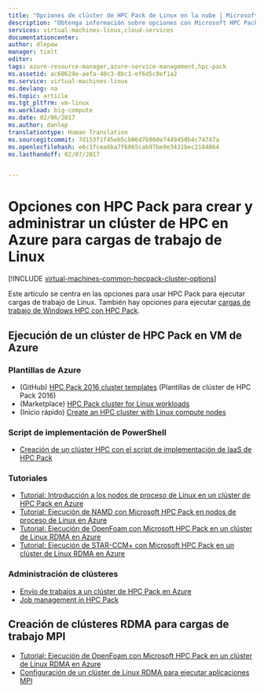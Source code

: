 ```yaml
---
title: "Opciones de clúster de HPC Pack de Linux en la nube | Microsoft Docs"
description: "Obtenga información sobre opciones con Microsoft HPC Pack para crear y administrar un clúster de informática de alto rendimiento (HPC) de Linux en la nube de Azure."
services: virtual-machines-linux,cloud-services
documentationcenter: 
author: dlepow
manager: timlt
editor: 
tags: azure-resource-manager,azure-service-management,hpc-pack
ms.assetid: ac60624e-aefa-40c3-8bc1-ef6d5c0ef1a2
ms.service: virtual-machines-linux
ms.devlang: na
ms.topic: article
ms.tgt_pltfrm: vm-linux
ms.workload: big-compute
ms.date: 02/06/2017
ms.author: danlep
translationtype: Human Translation
ms.sourcegitcommit: 7d153f1f45eb5cb06d7b960e7449450b4c74747a
ms.openlocfilehash: e6c1fcea6ba7f6865cab97be9e3431bec2184064
ms.lasthandoff: 02/07/2017


---
```

# <a name="options-with-hpc-pack-to-create-and-manage-an-hpc-cluster-in-azure-for-linux-workloads"></a>Opciones con HPC Pack para crear y administrar un clúster de HPC en Azure para cargas de trabajo de Linux
[!INCLUDE [virtual-machines-common-hpcpack-cluster-options](../../includes/virtual-machines-common-hpcpack-cluster-options.md)]

Este artículo se centra en las opciones para usar HPC Pack para ejecutar cargas de trabajo de Linux. También hay opciones para ejecutar [cargas de trabajo de Windows HPC con HPC Pack](virtual-machines-windows-hpcpack-cluster-options.md?toc=%2fazure%2fvirtual-machines%2fwindows%2ftoc.json).

## <a name="run-an-hpc-pack-cluster-in-azure-vms"></a>Ejecución de un clúster de HPC Pack en VM de Azure
### <a name="azure-templates"></a>Plantillas de Azure
* (GitHub) [HPC Pack 2016 cluster templates](https://github.com/MsHpcPack/HPCPack2016) (Plantillas de clúster de HPC Pack 2016)
* (Marketplace) [HPC Pack cluster for Linux workloads](https://azure.microsoft.com/marketplace/partners/microsofthpc/newclusterlinuxcn/)
* (Inicio rápido) [Create an HPC cluster with Linux compute nodes](https://github.com/Azure/azure-quickstart-templates/tree/master/create-hpc-cluster-linux-cn)

### <a name="powershell-deployment-script"></a>Script de implementación de PowerShell
* [Creación de un clúster HPC con el script de implementación de IaaS de HPC Pack](virtual-machines-linux-classic-hpcpack-cluster-powershell-script.md?toc=%2fazure%2fvirtual-machines%2flinux%2fclassic%2ftoc.json)

### <a name="tutorials"></a>Tutoriales
* [Tutorial: Introducción a los nodos de proceso de Linux en un clúster de HPC Pack en Azure](virtual-machines-linux-classic-hpcpack-cluster.md?toc=%2fazure%2fvirtual-machines%2flinux%2fclassic%2ftoc.json)
* [Tutorial: Ejecución de NAMD con Microsoft HPC Pack en nodos de proceso de Linux en Azure](virtual-machines-linux-classic-hpcpack-cluster-namd.md?toc=%2fazure%2fvirtual-machines%2flinux%2fclassic%2ftoc.json)
* [Tutorial: Ejecución de OpenFoam con Microsoft HPC Pack en un clúster de Linux RDMA en Azure](virtual-machines-linux-classic-hpcpack-cluster-openfoam.md?toc=%2fazure%2fvirtual-machines%2flinux%2fclassic%2ftoc.json)
* [Tutorial: Ejecución de STAR-CCM+ con Microsoft HPC Pack en un clúster de Linux RDMA en Azure](virtual-machines-linux-classic-hpcpack-cluster-starccm.md?toc=%2fazure%2fvirtual-machines%2flinux%2fclassic%2ftoc.json)

### <a name="cluster-management"></a>Administración de clústeres
* [Envío de trabajos a un clúster de HPC Pack en Azure](virtual-machines-windows-hpcpack-cluster-submit-jobs.md?toc=%2fazure%2fvirtual-machines%2fwindows%2ftoc.json)
* [Job management in HPC Pack](https://technet.microsoft.com/library/jj899585.aspx)

## <a name="create-rdma-clusters-for-mpi-workloads"></a>Creación de clústeres RDMA para cargas de trabajo MPI
* [Tutorial: Ejecución de OpenFoam con Microsoft HPC Pack en un clúster de Linux RDMA en Azure](virtual-machines-linux-classic-hpcpack-cluster-openfoam.md?toc=%2fazure%2fvirtual-machines%2flinux%2fclassic%2ftoc.json)
* [Configuración de un clúster de Linux RDMA para ejecutar aplicaciones MPI](virtual-machines-linux-classic-rdma-cluster.md?toc=%2fazure%2fvirtual-machines%2flinux%2fclassic%2ftoc.json)



